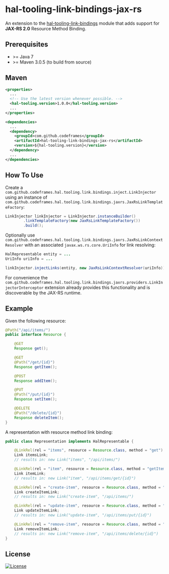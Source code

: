 # hal-tooling-link-bindings-jax-rs

An extension to the [hal-tooling-link-bindings](https://github.com/codeframes/hal-tooling/tree/master/hal-tooling-link-bindings) module that
adds support for **JAX-RS 2.0** Resource Method Binding.

## Prerequisites

 * \>= Java 7
 * \>= Maven 3.0.5 (to build from source)

## Maven

```xml
<properties>
  ...
  <!-- Use the latest version whenever possible. -->
  <hal-tooling.version>1.0.0</hal-tooling.version>
  ...
</properties>

<dependencies>
  ...
  <dependency>
    <groupId>com.github.codeframes</groupId>
    <artifactId>hal-tooling-link-bindings-jax-rs</artifactId>
    <version>${hal-tooling.version}</version>
  </dependency>
  ...
</dependencies>
```

## How To Use

Create a `com.github.codeframes.hal.tooling.link.bindings.inject.LinkInjector` using an instance of
`com.github.codeframes.hal.tooling.link.bindings.jaxrs.JaxRsLinkTemplateFactory`:

```java
LinkInjector linkInjector = LinkInjector.instanceBuilder()
        .linkTemplateFactory(new JaxRsLinkTemplateFactory())
        .build();
```

Optionally use `com.github.codeframes.hal.tooling.link.bindings.jaxrs.JaxRsLinkContextResolver` with an associated
`javax.ws.rs.core.UriInfo` for link resolving:

```java
HalRepresentable entity = ...
UriInfo uriInfo = ...

linkInjector.injectLinks(entity, new JaxRsLinkContextResolver(uriInfo));
```

For convenience the `com.github.codeframes.hal.tooling.link.bindings.jaxrs.providers.LinkInjectorInterceptor` extension 
already provides this functionality and is discoverable by the JAX-RS runtime.

## Example

Given the following resource:

```java
@Path("/api/items/")
public interface Resource {

    @GET
    Response get();

    @GET
    @Path("/get/{id}")
    Response getItem();

    @POST
    Response addItem();

    @PUT
    @Path("/put/{id}")
    Response setItem();

    @DELETE
    @Path("/delete/{id}")
    Response deleteItem();
}
```

A representation with resource method link binding:

```java
public class Representation implements HalRepresentable {

    @LinkRel(rel = "items", resource = Resource.class, method = "get")
    Link itemsLink;
    // results in: new Link("items", "/api/items/")

    @LinkRel(rel = "item", resource = Resource.class, method = "getItem")
    Link itemLink;
    // results in: new Link("item", "/api/items/get/{id}")

    @LinkRel(rel = "create-item", resource = Resource.class, method = "addItem")
    Link createItemLink;
    // results in: new Link("create-item", "/api/items/")

    @LinkRel(rel = "update-item", resource = Resource.class, method = "setItem")
    Link updateItemLink;
    // results in: new Link("update-item", "/api/items/put/{id}")

    @LinkRel(rel = "remove-item", resource = Resource.class, method = "deleteItem")
    Link removeItemLink;
    // results in: new Link("remove-item", "/api/items/delete/{id}")
}
```

## License

[![License](http://img.shields.io/:license-apache-blue.svg)](http://www.apache.org/licenses/LICENSE-2.0.html)
